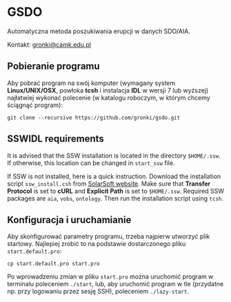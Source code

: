 # GSDO
Automatyczna metoda poszukiwania erupcji w danych SDO/AIA.

Kontakt: gronki@camk.edu.pl

## Pobieranie programu
Aby pobrać program na swój komputer (wymagany system **Linux/UNIX/OSX**, powłoka **tcsh** i instalacja **IDL** w wersji 7 lub wyższej) najłatwiej wykonać polecenie (w katalogu roboczym, w którym chcemy ściągnąć program):
```
git clone --recursive https://github.com/gronki/gsdo.git
```

## SSWIDL requirements

It is advised that the SSW installation is located in the directory ``$HOME/.ssw``. If otherwise, this location can be changed in ``start_ssw`` file.

If SSW is not installed, here is a quick instruction.
Download the installation script ``ssw_install.csh`` from [SolarSoft website](http://www.lmsal.com/solarsoft/ssw_install.html). 
Make sure that **Transfer Protocol** is set to **cURL** and **Explicit Path** is set to ``$HOME/.ssw``.
Required SSW packages are ``aia``, ``vobs``, ``ontology``.
Then run the installation script using ``tcsh``.

## Konfiguracja i uruchamianie

Aby skonfigurować parametry programu, trzeba najpierw utworzyć plik startowy. Najlepiej zrobić to na podstawie dostarczonego pliku ``start.default.pro``:
```
cp start.default.pro start.pro
```
Po wprowadzeniu zmian w pliku ``start.pro`` można uruchomić program w terminalu poleceniem ``./start``, lub, aby uruchomić program w tle (przydatne np. przy logowaniu przez sesję SSH), poleceniem ``./lazy-start``.
